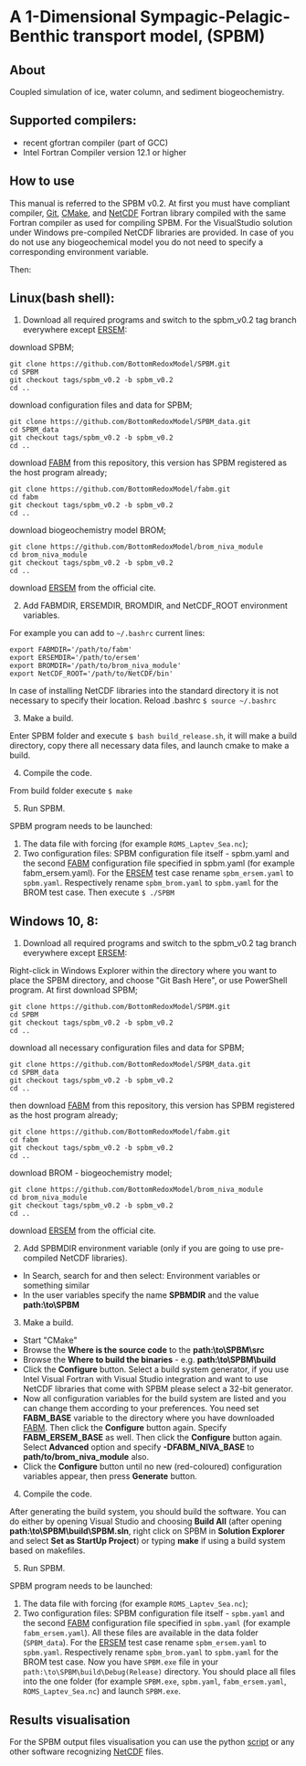 # A 1-Dimensional Sympagic-Pelagic-Benthic transport model, (SPBM)
## About
Coupled simulation of ice, water column, and sediment biogeochemistry.

## Supported compilers:
* recent gfortran compiler (part of GCC)
* Intel Fortran Compiler version 12.1 or higher

## How to use
This manual is referred to the SPBM v0.2.
At first you must have compliant compiler, [Git], [CMake], and [NetCDF] Fortran library compiled with the same Fortran compiler as used for compiling SPBM.
For the VisualStudio solution under Windows pre-compiled NetCDF libraries are provided.
In case of you do not use any biogeochemical model you do not need to specify a corresponding environment variable.

Then:

## Linux(bash shell):
1. Download all required programs and switch to the spbm_v0.2 tag branch everywhere except [ERSEM]:

  download SPBM;

  ```
  git clone https://github.com/BottomRedoxModel/SPBM.git
  cd SPBM
  git checkout tags/spbm_v0.2 -b spbm_v0.2
  cd ..
  ```
  
  download configuration files and data for SPBM;
  
  ```
  git clone https://github.com/BottomRedoxModel/SPBM_data.git
  cd SPBM_data
  git checkout tags/spbm_v0.2 -b spbm_v0.2
  cd ..
  ```
   
  download [FABM] from this repository, this version has SPBM registered as the host program already;

  ```
  git clone https://github.com/BottomRedoxModel/fabm.git
  cd fabm
  git checkout tags/spbm_v0.2 -b spbm_v0.2
  cd ..
  ```

  download biogeochemistry model BROM;
  
  ```
  git clone https://github.com/BottomRedoxModel/brom_niva_module
  cd brom_niva_module
  git checkout tags/spbm_v0.2 -b spbm_v0.2
  cd ..
  ```

  download [ERSEM] from the official cite.

2. Add FABMDIR, ERSEMDIR, BROMDIR, and NetCDF_ROOT environment variables.

  For example you can add to `~/.bashrc` current lines:

  ```
  export FABMDIR='/path/to/fabm'
  export ERSEMDIR='/path/to/ersem'
  export BROMDIR='/path/to/brom_niva_module'
  export NetCDF_ROOT='/path/to/NetCDF/bin'
  ```

  In case of installing NetCDF libraries into the standard directory it is not
  necessary to specify their location.
  Reload .bashrc `$ source ~/.bashrc`

3. Make a build.

  Enter SPBM folder and execute `$ bash build_release.sh`, it will make a build
  directory, copy there all necessary data files, and launch cmake to make a build.

4. Compile the code.

  From build folder execute `$ make`

5. Run SPBM.

  SPBM program needs to be launched:
  1. The data file with forcing (for example `ROMS_Laptev_Sea.nc`);
  2. Two configuration files: SPBM configuration file itself - spbm.yaml and the second [FABM] configuration file specified in spbm.yaml (for example fabm_ersem.yaml).
  For the [ERSEM] test case rename `spbm_ersem.yaml` to `spbm.yaml`.
  Respectively rename `spbm_brom.yaml` to `spbm.yaml` for the BROM test case.
  Then execute `$ ./SPBM`

## Windows 10, 8:

1. Download all required programs and switch to the spbm_v0.2 tag branch everywhere except [ERSEM]:

  Right-click in Windows Explorer within the directory where you want to place the SPBM directory, and choose "Git Bash Here", or use PowerShell program.
  At first download SPBM;

  ```
  git clone https://github.com/BottomRedoxModel/SPBM.git
  cd SPBM
  git checkout tags/spbm_v0.2 -b spbm_v0.2
  cd ..
  ```
  
  download all necessary configuration files and data for SPBM;
  
  ```
  git clone https://github.com/BottomRedoxModel/SPBM_data.git
  cd SPBM_data
  git checkout tags/spbm_v0.2 -b spbm_v0.2
  cd ..
  ```
   
  then download [FABM] from this repository, this version has SPBM registered as the host program already;

  ```
  git clone https://github.com/BottomRedoxModel/fabm.git
  cd fabm
  git checkout tags/spbm_v0.2 -b spbm_v0.2
  cd ..
  ```
    
  download BROM - biogeochemistry model;
  
  ```
  git clone https://github.com/BottomRedoxModel/brom_niva_module
  cd brom_niva_module
  git checkout tags/spbm_v0.2 -b spbm_v0.2
  cd ..
  ```

  download [ERSEM] from the official cite.
  
2. Add SPBMDIR environment variable (only if you are going to use pre-compiled NetCDF libraries).

  * In Search, search for and then select: Environment variables or something similar
  * In the user variables specify the name **SPBMDIR** and the value **path:\to\SPBM**

3. Make a build.

  * Start "CMake"
  * Browse the **Where is the source code** to the **path:\to\SPBM\src**
  * Browse the **Where to build the binaries** - e.g. **path:\to\SPBM\build**
  * Click the **Configure** button.
  Select a build system generator, if you use Intel Visual Fortran with Visual Studio integration and want to use NetCDF libraries that come with SPBM please select a 32-bit generator.
  * Now all configuration variables for the build system are listed and you can change them according to your preferences.
  You need set **FABM\_BASE** variable to the directory where you have downloaded [FABM].
  Then click the **Configure** button again.
  Specify **FABM\_ERSEM\_BASE** as well.
  Then click the **Configure** button again.
  Select **Advanced** option and specify **-DFABM\_NIVA\_BASE** to **path/to/brom_niva_module** also.
  * Click the **Configure** button until no new (red-coloured) configuration variables appear, then press **Generate** button.

4. Compile the code.

  After generating the build system, you should build the software.
  You can do either by opening Visual Studio and choosing **Build All** (after opening **path:\to\SPBM\build\SPBM.sln**, right click on SPBM in **Solution Explorer** and select **Set as StartUp Project**) or typing **make** if using a build system based on makefiles.

5. Run SPBM.

  SPBM program needs to be launched:
  1. The data file with forcing (for example `ROMS_Laptev_Sea.nc`);
  2. Two configuration files: SPBM configuration file itself - `spbm.yaml` and the second [FABM] configuration file specified in `spbm.yaml` (for example `fabm_ersem.yaml`).
  All these files are available in the data folder (`SPBM_data`).
  For the [ERSEM] test case rename `spbm_ersem.yaml` to `spbm.yaml`.
  Respectively rename `spbm_brom.yaml` to `spbm.yaml` for the BROM test case.
  Now you have `SPBM.exe` file in your `path:\to\SPBM\build\Debug(Release)` directory.
  You should place all files into the one folder (for example `SPBM.exe`, `spbm.yaml`, `fabm_ersem.yaml`, `ROMS_Laptev_Sea.nc`) and launch `SPBM.exe`.

## Results visualisation

For the SPBM output files visualisation you can use the python [script] or any other software recognizing [NetCDF] files.

[Git]:https://git-scm.com/downloads
[FABM]:http://fabm.net
[CMake]:https://cmake.org/
[NetCDF]:http://www.unidata.ucar.edu/software/netcdf/docs/getting_and_building_netcdf.html
[ERSEM]:https://gitlab.ecosystem-modelling.pml.ac.uk/stable/ERSEM/tree/master
[script]:https://github.com/lisapro/ice_brom_pic
